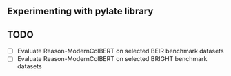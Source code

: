 ## Experimenting with pylate library

## TODO
- [ ] Evaluate Reason-ModernColBERT on selected BEIR benchmark datasets
- [ ] Evaluate Reason-ModernColBERT on selected BRIGHT benchmark datasets